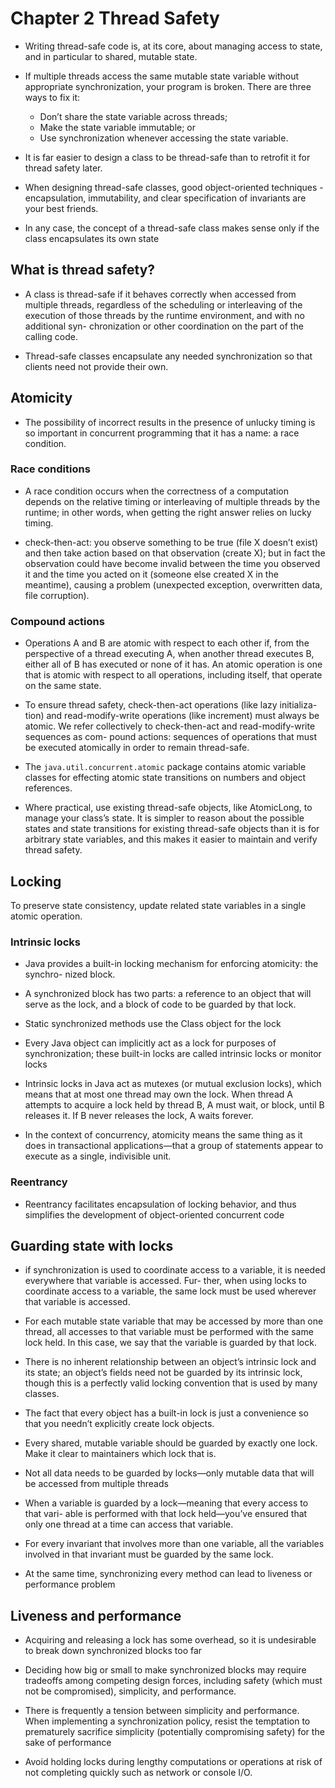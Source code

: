 # Chapter 2 Thread Safety

- Writing thread-safe code is, at its core, about managing access to state, and in particular to shared, mutable state.

- If multiple threads access the same mutable state variable without appropriate synchronization, your program is broken. There are three ways to fix it:

  - Don’t share the state variable across threads;
  - Make the state variable immutable; or
  - Use synchronization whenever accessing the state variable.

- It is far easier to design a class to be thread-safe than to retrofit it for thread safety later.

- When designing thread-safe classes, good object-oriented techniques - encapsulation, immutability, and clear specification of invariants are your best friends.

- In any case, the concept of a thread-safe class makes sense only if the class encapsulates its own state

## What is thread safety?

- A class is thread-safe if it behaves correctly when accessed from multiple threads, regardless of the scheduling or interleaving of the execution of those threads by the runtime environment, and with no additional syn- chronization or other coordination on the part of the calling code.

- Thread-safe classes encapsulate any needed synchronization so that clients need not provide their own.

## Atomicity

- The possibility of incorrect results in the presence of unlucky timing is so important in concurrent programming that it has a name: a race condition.

### Race conditions

- A race condition occurs when the correctness of a computation depends on the relative timing or interleaving of multiple threads by the runtime; in other words, when getting the right answer relies on lucky timing.

- check-then-act: you observe something to be true (file X doesn’t exist) and then take action based on that observation (create X); but in fact the observation could have become invalid between the time you observed it and the time you acted on it (someone else created X in the meantime), causing a problem (unexpected exception, overwritten data, file corruption).

### Compound actions

- Operations A and B are atomic with respect to each other if, from the perspective of a thread executing A, when another thread executes B, either all of B has executed or none of it has. An atomic operation is one that is atomic with respect to all operations, including itself, that operate on the same state.

- To ensure thread safety, check-then-act operations (like lazy initializa- tion) and read-modify-write operations (like increment) must always be atomic. We refer collectively to check-then-act and read-modify-write sequences as com- pound actions: sequences of operations that must be executed atomically in order to remain thread-safe.

- The `java.util.concurrent.atomic` package contains atomic variable classes for effecting atomic state transitions on numbers and object references.

- Where practical, use existing thread-safe objects, like AtomicLong, to manage your class’s state. It is simpler to reason about the possible states and state transitions for existing thread-safe objects than it is for arbitrary state variables, and this makes it easier to maintain and verify thread safety.

## Locking

To preserve state consistency, update related state variables in a single atomic operation.

### Intrinsic locks

- Java provides a built-in locking mechanism for enforcing atomicity: the synchro- nized block.

- A synchronized block has two parts: a reference to an object that will serve as the lock, and a block of code to be guarded by that lock.

- Static synchronized methods use the Class object for the lock

- Every Java object can implicitly act as a lock for purposes of synchronization; these built-in locks are called intrinsic locks or monitor locks

- Intrinsic locks in Java act as mutexes (or mutual exclusion locks), which means that at most one thread may own the lock. When thread A attempts to acquire a lock held by thread B, A must wait, or block, until B releases it. If B never releases the lock, A waits forever.

- In the context of concurrency, atomicity means the same thing as it does in transactional applications—that a group of statements appear to execute as a single, indivisible unit.

### Reentrancy

- Reentrancy facilitates encapsulation of locking behavior, and thus simplifies the development of object-oriented concurrent code

## Guarding state with locks

- if synchronization is used to coordinate access to a variable, it is needed everywhere that variable is accessed. Fur- ther, when using locks to coordinate access to a variable, the same lock must be used wherever that variable is accessed.

- For each mutable state variable that may be accessed by more than one thread, all accesses to that variable must be performed with the same lock held. In this case, we say that the variable is guarded by that lock.

- There is no inherent relationship between an object’s intrinsic lock and its state; an object’s fields need not be guarded by its intrinsic lock, though this is a perfectly valid locking convention that is used by many classes.

- The fact that every object has a built-in lock is just a convenience so that you needn’t explicitly create lock objects.

- Every shared, mutable variable should be guarded by exactly one lock. Make it clear to maintainers which lock that is.

- Not all data needs to be guarded by locks—only mutable data that will be accessed from multiple threads

- When a variable is guarded by a lock—meaning that every access to that vari- able is performed with that lock held—you’ve ensured that only one thread at a time can access that variable.

- For every invariant that involves more than one variable, all the variables involved in that invariant must be guarded by the same lock.

- At the same time, synchronizing every method can lead to liveness or performance problem

## Liveness and performance

- Acquiring and releasing a lock has some overhead, so it is undesirable to break down synchronized blocks too far

- Deciding how big or small to make synchronized blocks may require tradeoffs among competing design forces, including safety (which must not be compromised), simplicity, and performance.

- There is frequently a tension between simplicity and performance. When implementing a synchronization policy, resist the temptation to prematurely sacrifice simplicity (potentially compromising safety) for the sake of performance

- Avoid holding locks during lengthy computations or operations at risk of not completing quickly such as network or console I/O.
